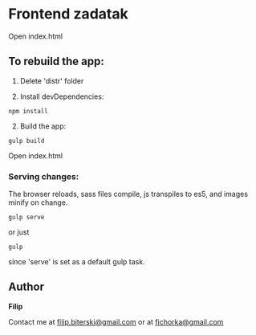 # Frontend zadatak

Open index.html

## To rebuild the app:

1. Delete 'distr' folder

2. Install devDependencies:

```
npm install
```

2. Build the app:
```
gulp build
```
Open index.html


### Serving changes:

The browser reloads, sass files compile, js transpiles to es5, and images minify on change.

```
gulp serve
```
or just
```
gulp
```
since 'serve' is set as a default gulp task.

## Author

 **Filip**
 
 Contact me at filip.biterski@gmail.com or at fichorka@gmail.com
